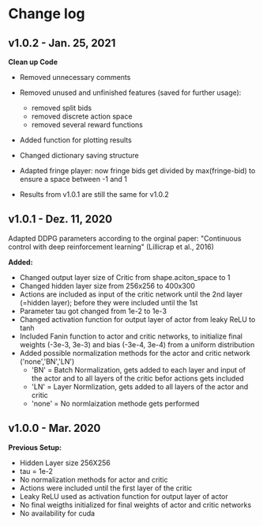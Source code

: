 # Change log

## v1.0.2 - Jan. 25, 2021

**Clean up Code**

- Removed unnecessary comments
- Removed unused and unfinished features (saved for further usage):
	- removed split bids
	- removed discrete action space
	- removed several reward functions

- Added function for plotting results
- Changed dictionary saving structure
- Adapted fringe player: now fringe bids get divided by max(fringe-bid) to ensure a space between -1 and 1
- Results from v1.0.1 are still the same for v1.0.2



## v1.0.1 - Dez. 11, 2020

Adapted DDPG parameters according to the orginal paper:
"Continuous control with deep reinforcement learning" (Lillicrap et al., 2016)

**Added:**
- Changed output layer size of Critic from shape.aciton_space to 1
- Changed hidden layer size from 256x256 to 400x300
- Actions are included as input of the critic network until the 2nd layer (=hidden layer); before they were included until the 1st
- Parameter tau got changed from 1e-2 to 1e-3
- Changed activation function for output layer of actor from leaky ReLU to tanh
- Included Fanin function to actor and critic networks, to initialize final weights (-3e-3, 3e-3) and bias (-3e-4, 3e-4) from a uniform distribution
- Added possible normalization methods for the actor and critic network ('none','BN','LN')
	- 'BN' = Batch Normalization, gets added to each layer and input of the actor and to all layers of the critic befor actions gets included
	- 'LN' = Layer Normlization, gets added to all layers of the actor and critic
	- 'none' = No normlaization methode gets performed


## v1.0.0 - Mar. 2020

**Previous Setup:**
- Hidden Layer size 256X256
- tau = 1e-2
- No normalization methods for actor and critic
- Actions were included until the first layer of the critic
- Leaky ReLU used as activation function for output layer of actor
- No final weigths initialized for final weights of actor and critic networks
- No availability for cuda